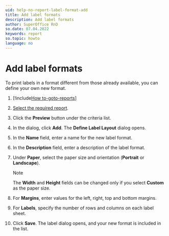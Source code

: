 ```yaml
---
uid: help-no-report-label-format-add
title: Add label formats
description: Add label formats
author: SuperOffice RnD
so.date: 07.04.2022
keywords: report
so.topic: howto
language: no
---
```


# Add label formats

To print labels in a format different from those already available, you can define your own new format.

1. [!include[How to-goto-reports](../includes/goto-reports.md)]
1. [Select the required report][1].
1. Click the **Preview** button under the criteria list.
1. In the dialog, click **Add**. The **Define Label Layout** dialog opens.
1. In the **Name** field, enter a name for the new label format.
1. In the **Description** field, enter a description of the label format.
1. Under **Paper**, select the paper size and orientation (**Portrait** or **Landscape**).

    > [!NOTE]
    > The **Width** and **Height** fields can be changed only if you select **Custom** as the paper size.

1. For **Margins**, enter values for the left, right, top and bottom margins.
1. For **Labels**, specify the number of rows and columns on each label sheet.
1. Click **Save**. The label dialog opens, and your new format is included in the list.

<!-- Referenced links -->
[1]: ../properties.md

<!-- Referenced images -->

